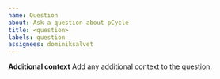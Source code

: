 ```yaml
---
name: Question
about: Ask a question about pCycle
title: <question>
labels: question
assignees: dominiksalvet
---
```


**Additional context**
Add any additional context to the question.
